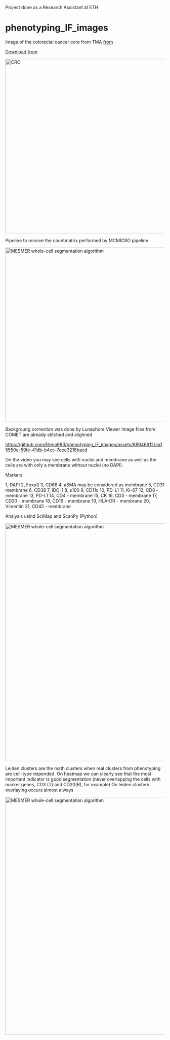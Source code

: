 Project done as a Research Assistant at ETH

# phenotyping_IF_images
Image of the colorectal cancer core from TMA [from](https://lunaphore.com/40-plex-tma-minerva-story/#s=0#w=0#g=0#m=-1#a=-100_-100#v=0.7676_0.499_0.5#o=-100_-100_1_1#p=Q)

[Download from](https://lunaphore.wetransfer.com/downloads/2fc24134cd869f853de894d518aa496f20221103131530/609fb4)

<image src='https://github.com/Elena983/phenotyping_IF_images/assets/68946912/0d56a392-8023-42f9-9fe5-8a5e597ba426' width='550' alt='CRC'/>

Pipeline to receive the countmatrix performed by MCMICRO pipeline

<image src='https://github.com/Elena983/phenotyping_IF_images/assets/68946912/c8ca632a-9166-40ef-b789-a1641ebd1d9d' width='550' alt='MESMER whole-cell segmentation algorithm'/>

Backgroung correction was done by Lunaphore Viewer
Image files from COMET are already stitched and alighned

https://github.com/Elena983/phenotyping_IF_images/assets/68946912/ca15550e-59fe-41db-b4cc-7eee3216bacd

On the video you may see cells with nuclei and membrane as well as the cells are with only a membrane without nuclei (no DAPI).

Markers

1, DAPI
2, Foxp3
3, CD68
4, aSMA may be considered as membrane
5, CD31 membrane
6, CD38
7, IDO-1
8, s100
9, CD11c
10, PD-L1 
11, Ki-67
12, CD8 - membrane
13, PD-L1
14, CD4 - membrane
15, CK
16, CD3 - membrane
17, CD20 - membrane
18, CD16 - membrane
19, HLA-DR - membrane
20, Vimentin
21, CD45 - membrane

Analysis usind SciMap and ScanPy (Python)

<image src='https://github.com/Elena983/phenotyping_IF_images/assets/68946912/3730ed36-8edc-41cc-af70-ec92442f30bd' width='750' alt='MESMER whole-cell segmentation algorithm'/>

Leiden clusters are the math clusters when real clusters from phenotyping are cell-type depended.
On heatmap we can clearly see that the most important indicator is good segmentation (never overlapping the cells with marker genes, CD3 (T) and CD20(B), for example)
On leiden clusters overlaying occurs almost always

<image src='https://github.com/Elena983/phenotyping_IF_images/assets/68946912/7bac466c-46f1-47d5-8ad9-1fdfcf846311' width='750' alt='MESMER whole-cell segmentation algorithm'/>






